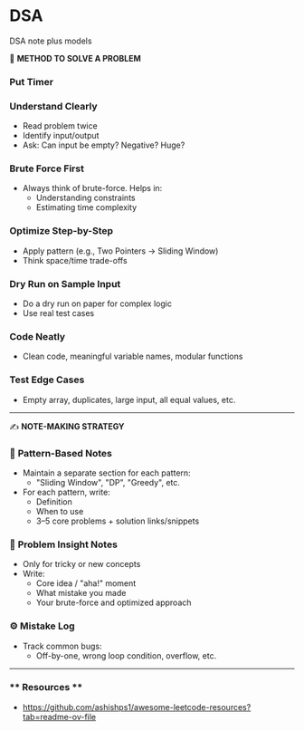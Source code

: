 # DSA  
DSA note plus models  

🧠 **METHOD TO SOLVE A PROBLEM**  
### **Put Timer**
### **Understand Clearly**  
- Read problem twice  
- Identify input/output  
- Ask: Can input be empty? Negative? Huge?  

### **Brute Force First**  
- Always think of brute-force. Helps in:  
  - Understanding constraints  
  - Estimating time complexity  

### **Optimize Step-by-Step**  
- Apply pattern (e.g., Two Pointers → Sliding Window)  
- Think space/time trade-offs  

### **Dry Run on Sample Input**  
- Do a dry run on paper for complex logic  
- Use real test cases  

### **Code Neatly**  
- Clean code, meaningful variable names, modular functions  

### **Test Edge Cases**  
- Empty array, duplicates, large input, all equal values, etc.  

---

✍️ **NOTE-MAKING STRATEGY**  

### 📒 **Pattern-Based Notes**  
- Maintain a separate section for each pattern:  
  - "Sliding Window", "DP", "Greedy", etc.  
- For each pattern, write:  
  - Definition  
  - When to use  
  - 3–5 core problems + solution links/snippets  

### 📌 **Problem Insight Notes**  
- Only for tricky or new concepts  
- Write:  
  - Core idea / "aha!" moment  
  - What mistake you made  
  - Your brute-force and optimized approach  

### ⚙️ **Mistake Log**  
- Track common bugs:  
  - Off-by-one, wrong loop condition, overflow, etc.

---

### ** Resources **
- https://github.com/ashishps1/awesome-leetcode-resources?tab=readme-ov-file
